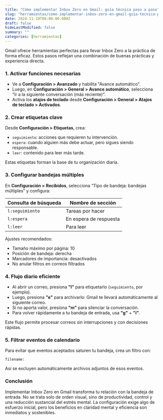 ```yaml
---
title: "Cómo implementar Inbox Zero en Gmail: guía técnica paso a paso"
slug: "herramientas/como-implementar-inbox-zero-en-gmail-guia-tecnica-paso-a-paso"
date: 2024-11-10T00:00:00.000Z
draft: false
hideLastModified: false
summary: ""
categories: [herramientas]
---
```


Gmail ofrece herramientas perfectas para llevar Inbox Zero a la práctica de forma eficaz. Estos pasos reflejan una combinación de buenas prácticas y experiencia directa.

### 1. Activar funciones necesarias

* Ve a **Configuración > Avanzado** y habilita "Avance automático".
* Luego, en **Configuración > General > Avance automático**, selecciona "Ir a la siguiente conversación (más reciente)".
* Activa los **atajos de teclado** desde **Configuración > General > Atajos de teclado > Activados**.

### 2. Crear etiquetas clave

Desde **Configuración > Etiquetas**, crea:

* `seguimiento`: acciones que requieren tu intervención.
* `espera`: cuando alguien más debe actuar, pero sigues siendo responsable.
* `leer`: contenido para leer más tarde.

Estas etiquetas forman la base de tu organización diaria.

### 3. Configurar bandejas múltiples

En **Configuración > Recibidos**, selecciona “Tipo de bandeja: bandejas múltiples” y configura:

| Consulta de búsqueda | Nombre de sección      |
| -------------------- | ---------------------- |
| `l:seguimiento`      | Tareas por hacer       |
| `l:espera`           | En espera de respuesta |
| `l:leer`             | Para leer              |

Ajustes recomendados:

* Tamaño máximo por página: 10
* Posición de bandeja: derecha
* Marcadores de importancia: desactivados
* No anular filtros en correos filtrados

### 4. Flujo diario eficiente

* Al abrir un correo, presiona **"l"** para etiquetarlo (`seguimiento`, por ejemplo).
* Luego, presiona **"e"** para archivarlo: Gmail te llevará automáticamente al siguiente correo.
* Si no aporta valor, presiona **"m"** para silenciar la conversación.
* Para volver rápidamente a tu bandeja de entrada, usa **"g"** + **"i"**.

Este flujo permite procesar correos sin interrupciones y con decisiones rápidas.

### 5. Filtrar eventos de calendario

Para evitar que eventos aceptados saturen tu bandeja, crea un filtro con:

`filename:`

Así se excluyen automáticamente archivos adjuntos de esos eventos.

### Conclusión

Implementar Inbox Zero en Gmail transforma tu relación con la bandeja de entrada. No se trata solo de orden visual, sino de productividad, control y una reducción sustancial del estrés mental. La configuración exige algo de esfuerzo inicial, pero los beneficios en claridad mental y eficiencia son inmediatos y sostenibles.
